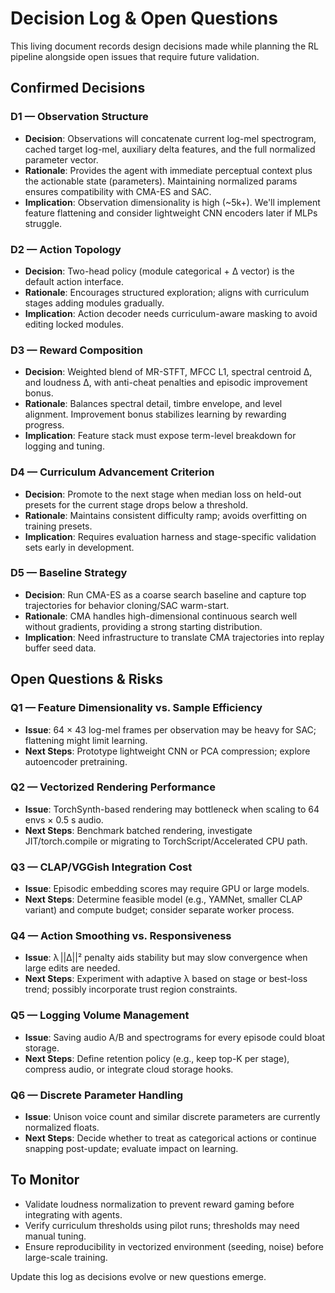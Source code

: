 # Decision Log & Open Questions

This living document records design decisions made while planning the RL pipeline alongside open issues that require future validation.

## Confirmed Decisions

### D1 — Observation Structure
- **Decision**: Observations will concatenate current log-mel spectrogram, cached target log-mel, auxiliary delta features, and the full normalized parameter vector.
- **Rationale**: Provides the agent with immediate perceptual context plus the actionable state (parameters). Maintaining normalized params ensures compatibility with CMA-ES and SAC.
- **Implication**: Observation dimensionality is high (~5k+). We'll implement feature flattening and consider lightweight CNN encoders later if MLPs struggle.

### D2 — Action Topology
- **Decision**: Two-head policy (module categorical + Δ vector) is the default action interface.
- **Rationale**: Encourages structured exploration; aligns with curriculum stages adding modules gradually.
- **Implication**: Action decoder needs curriculum-aware masking to avoid editing locked modules.

### D3 — Reward Composition
- **Decision**: Weighted blend of MR-STFT, MFCC L1, spectral centroid Δ, and loudness Δ, with anti-cheat penalties and episodic improvement bonus.
- **Rationale**: Balances spectral detail, timbre envelope, and level alignment. Improvement bonus stabilizes learning by rewarding progress.
- **Implication**: Feature stack must expose term-level breakdown for logging and tuning.

### D4 — Curriculum Advancement Criterion
- **Decision**: Promote to the next stage when median loss on held-out presets for the current stage drops below a threshold.
- **Rationale**: Maintains consistent difficulty ramp; avoids overfitting on training presets.
- **Implication**: Requires evaluation harness and stage-specific validation sets early in development.

### D5 — Baseline Strategy
- **Decision**: Run CMA-ES as a coarse search baseline and capture top trajectories for behavior cloning/SAC warm-start.
- **Rationale**: CMA handles high-dimensional continuous search well without gradients, providing a strong starting distribution.
- **Implication**: Need infrastructure to translate CMA trajectories into replay buffer seed data.

## Open Questions & Risks

### Q1 — Feature Dimensionality vs. Sample Efficiency
- **Issue**: 64 × 43 log-mel frames per observation may be heavy for SAC; flattening might limit learning.
- **Next Steps**: Prototype lightweight CNN or PCA compression; explore autoencoder pretraining.

### Q2 — Vectorized Rendering Performance
- **Issue**: TorchSynth-based rendering may bottleneck when scaling to 64 envs × 0.5 s audio.
- **Next Steps**: Benchmark batched rendering, investigate JIT/torch.compile or migrating to TorchScript/Accelerated CPU path.

### Q3 — CLAP/VGGish Integration Cost
- **Issue**: Episodic embedding scores may require GPU or large models.
- **Next Steps**: Determine feasible model (e.g., YAMNet, smaller CLAP variant) and compute budget; consider separate worker process.

### Q4 — Action Smoothing vs. Responsiveness
- **Issue**: λ ||Δ||² penalty aids stability but may slow convergence when large edits are needed.
- **Next Steps**: Experiment with adaptive λ based on stage or best-loss trend; possibly incorporate trust region constraints.

### Q5 — Logging Volume Management
- **Issue**: Saving audio A/B and spectrograms for every episode could bloat storage.
- **Next Steps**: Define retention policy (e.g., keep top-K per stage), compress audio, or integrate cloud storage hooks.

### Q6 — Discrete Parameter Handling
- **Issue**: Unison voice count and similar discrete parameters are currently normalized floats.
- **Next Steps**: Decide whether to treat as categorical actions or continue snapping post-update; evaluate impact on learning.

## To Monitor
- Validate loudness normalization to prevent reward gaming before integrating with agents.
- Verify curriculum thresholds using pilot runs; thresholds may need manual tuning.
- Ensure reproducibility in vectorized environment (seeding, noise) before large-scale training.

Update this log as decisions evolve or new questions emerge.
